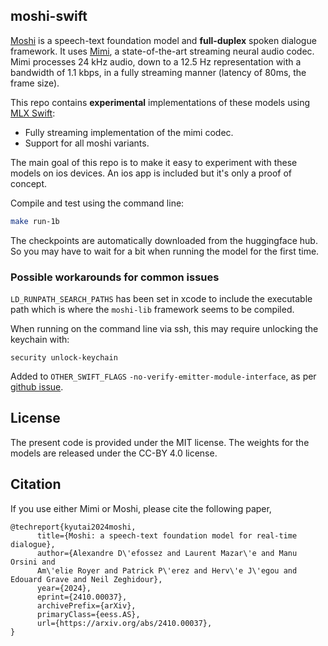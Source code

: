 ## moshi-swift

[Moshi][moshi] is a speech-text foundation model and **full-duplex** spoken dialogue framework.
It uses [Mimi][moshi], a state-of-the-art streaming neural audio codec. Mimi processes 24 kHz audio, down to a 12.5 Hz representation
with a bandwidth of 1.1 kbps, in a fully streaming manner (latency of 80ms, the frame size).


This repo contains **experimental** implementations of these models using [MLX
Swift](https://github.com/ml-explore/mlx-swift):
- Fully streaming implementation of the mimi codec.
- Support for all moshi variants.

The main goal of this repo is to make it easy to experiment with these models
on ios devices. An ios app is included but it's only a proof of concept.

Compile and test using the command line:
```bash
make run-1b
```

The checkpoints are automatically downloaded from the huggingface hub. So you
may have to wait for a bit when running the model for the first time.

### Possible workarounds for common issues
`LD_RUNPATH_SEARCH_PATHS` has been set in xcode to include the executable path
which is where the `moshi-lib` framework seems to be compiled.

When running on the command line via ssh, this may require unlocking the keychain with:
```
security unlock-keychain
```

Added to `OTHER_SWIFT_FLAGS` `-no-verify-emitter-module-interface`,
as per [github issue](https://github.com/swiftlang/swift/issues/64669).

## License

The present code is provided under the MIT license.
The weights for the models are released under the CC-BY 4.0 license.

## Citation

If you use either Mimi or Moshi, please cite the following paper,

```
@techreport{kyutai2024moshi,
      title={Moshi: a speech-text foundation model for real-time dialogue},
      author={Alexandre D\'efossez and Laurent Mazar\'e and Manu Orsini and
      Am\'elie Royer and Patrick P\'erez and Herv\'e J\'egou and Edouard Grave and Neil Zeghidour},
      year={2024},
      eprint={2410.00037},
      archivePrefix={arXiv},
      primaryClass={eess.AS},
      url={https://arxiv.org/abs/2410.00037},
}
```

[moshi]: https://arxiv.org/abs/2410.00037
